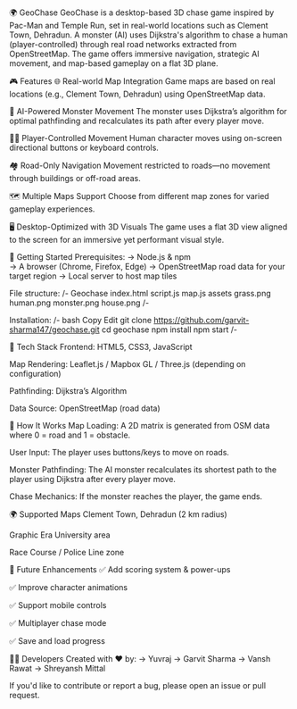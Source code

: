 🌍 GeoChase
GeoChase is a desktop-based 3D chase game inspired by Pac-Man and Temple Run, set in real-world locations such as Clement Town, Dehradun. A monster (AI) uses Dijkstra's algorithm to chase a human (player-controlled) through real road networks extracted from OpenStreetMap. The game offers immersive navigation, strategic AI movement, and map-based gameplay on a flat 3D plane.

🎮 Features
🌐 Real-world Map Integration
Game maps are based on real locations (e.g., Clement Town, Dehradun) using OpenStreetMap data.

🧭 AI-Powered Monster Movement
The monster uses Dijkstra’s algorithm for optimal pathfinding and recalculates its path after every player move.

🧍‍♂️ Player-Controlled Movement
Human character moves using on-screen directional buttons or keyboard controls.

🏘️ Road-Only Navigation
Movement restricted to roads—no movement through buildings or off-road areas.

🗺️ Multiple Maps Support
Choose from different map zones for varied gameplay experiences.

🖥️ Desktop-Optimized with 3D Visuals
The game uses a flat 3D view aligned to the screen for an immersive yet performant visual style.

🚀 Getting Started
Prerequisites:
-> Node.js & npm  
-> A browser (Chrome, Firefox, Edge)
-> OpenStreetMap road data for your target region
-> Local server to host map tiles

File structure:
/-
Geochase
  index.html
  script.js
  map.js
  assets
    grass.png
    human.png
    monster.png
    house.png
/-

Installation:
/-
bash
Copy
Edit
git clone https://github.com/garvit-sharma147/geochase.git
cd geochase
npm install
npm start
/-

🧠 Tech Stack
Frontend: HTML5, CSS3, JavaScript

Map Rendering: Leaflet.js / Mapbox GL / Three.js (depending on configuration)

Pathfinding: Dijkstra’s Algorithm

Data Source: OpenStreetMap (road data)

🧪 How It Works
Map Loading: A 2D matrix is generated from OSM data where 0 = road and 1 = obstacle.

User Input: The player uses buttons/keys to move on roads.

Monster Pathfinding: The AI monster recalculates its shortest path to the player using Dijkstra after every player move.

Chase Mechanics: If the monster reaches the player, the game ends.

🌍 Supported Maps
Clement Town, Dehradun (2 km radius)

Graphic Era University area

Race Course / Police Line zone

🔧 Future Enhancements
✅ Add scoring system & power-ups

✅ Improve character animations

✅ Support mobile controls

✅ Multiplayer chase mode

✅ Save and load progress

🧑‍💻 Developers
Created with ❤️ by:
-> Yuvraj
-> Garvit Sharma
-> Vansh Rawat
-> Shreyansh Mittal

If you'd like to contribute or report a bug, please open an issue or pull request.
